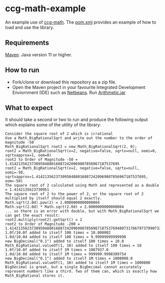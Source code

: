 # ccg-math-example
An example use of [ccg-math](https://github.com/agdturner/ccg-math).
The [pom.xml](https://github.com/agdturner/ccg-math-example/blob/pom.xml) provides an example of how to load and use the library.

## Requirements
[Maven](https://maven.apache.org/).
Java version 11 or higher.

## How to run
- Fork/clone or download this repository as a zip file.
- Open the Maven project in your favourite Integrated Development Enviornment (IDE) such as [Netbeans](https://netbeans.apache.org/).
Run [Arithmetic.jar](https://github.com/agdturner/ccg-math-example/blob/main/src/main/java/uk/ac/leeds/ccg/math/example/Arithmetic.java)

## What to expect
It should take a second or two to run and produce the following output which explains some of the utility of the library:
```
Consider the square root of 2 which is irrational
Use a Math_BigRationalSqrt and write out the number to the order of magnitude -50
Math_BigRationalSqrt root2 = new Math_BigRationalSqrt(2, 0);
root2 = Math_BigRationalSqrt(x=2, negative=false, sqrtx=null, oomi=0, sqrtxapprox=1, oom=0)
root2 to Order of Magnitude -50 = 1.41421356237309504880168872420969807856967187537695
root2 = Math_BigRationalSqrt(x=2, negative=false, sqrtx=null, oomi=-50, sqrtxapprox=1.41421356237309504880168872420969807856967187537695, oom=-50)
The square root of 2 calculated using Math and represented as a double = 1.4142135623730951
The square root of 2 to the power of 2, or the square root of 2 multiplied by itself should equal 2 exactly.
Math.sqrt(2.0d).pow(2) = 2.0000000000000004
Math.sqrt(2.0d) * Math.sqrt(2.0d) = 2.0000000000000004
... so there is an error with double, but with Math_BigRationalSqrt we can get the exact result:
root2.multiply(root2).getSqrt() = 2
root2 to Order of Magnitude -200 = 1.41421356237309504880168872420969807856967187537694807317667973799073247846210703885038753432764157273501384623091229702492483605585073721264412149709993583141322266592750559275579995050115278206057147
1.0f/10.0f added to itself 100 times = 10.000002
1.0d/10.0d added to itself 100 times = 9.99999999999998
new BigDecimal("0.1") added to itself 100 times = 10.0
Math_BigRational.valueOf(1, 10) added to itself 100 times = 10
1.0f/10.0f added to itself 1M times = 1087937.0
1.0d/10.0d added to itself 1M times = 999999.9998389754
new BigDecimal("0.1") added to itself 1M times = 1000000.0
Math_BigRational.valueOf(1, 10) added to itself 1M times = 1000000
BigDecimal is great, but a single BigDecimal cannot accurately represent numbers like a third. Two of them can, which is exactly how Math_BigRational stores it.
```
